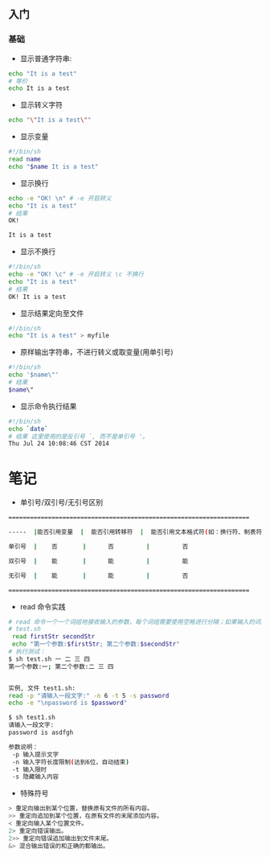 ## 入门
### 基础
- 显示普通字符串:
```bash
echo "It is a test"
# 等价
echo It is a test

```
- 显示转义字符
```bash 
echo "\"It is a test\""
```
- 显示变量
```bash 
#!/bin/sh
read name 
echo "$name It is a test"
```
- 显示换行
```bash 
echo -e "OK! \n" # -e 开启转义
echo "It is a test"
# 结果
OK!

It is a test
```
- 显示不换行
```bash 
#!/bin/sh
echo -e "OK! \c" # -e 开启转义 \c 不换行
echo "It is a test"
# 结果
OK! It is a test
```
- 显示结果定向至文件
```bash 
#!/bin/sh
echo "It is a test" > myfile
```

- 原样输出字符串，不进行转义或取变量(用单引号)
```bash 
#!/bin/sh
echo '$name\"'
# 结果
$name\"
```

- 显示命令执行结果
```bash 
#!/bin/sh
echo `date`
# 结果 这里使用的是反引号 `, 而不是单引号 '。
Thu Jul 24 10:08:46 CST 2014
```
# 笔记
- 单引号/双引号/无引号区别
```bash
===================================================================

-----  |能否引用变量  |  能否引用转移符  |  能否引用文本格式符(如：换行符、制表符)

单引号  |    否       |      否         |         否

双引号  |    能       |      能         |         能

无引号  |    能       |      能         |         否                          

===================================================================
```


- read 命令实践
```bash
# read 命令一个一个词组地接收输入的参数，每个词组需要使用空格进行分隔；如果输入的词组个数大于需要的参数个数，则多出的词组将被作为整体为最后一个参数接收。
# test.sh
 read firstStr secondStr
 echo "第一个参数:$firstStr; 第二个参数:$secondStr"
# 执行测试：
$ sh test.sh 一 二 三 四
第一个参数:一; 第二个参数:二 三 四


实例, 文件 test1.sh:
read -p "请输入一段文字:" -n 6 -t 5 -s password
echo -e "\npassword is $password"

$ sh test1.sh 
请输入一段文字:
password is asdfgh

参数说明：
 -p 输入提示文字
 -n 输入字符长度限制(达到6位，自动结束)
 -t 输入限时
 -s 隐藏输入内容
```


- 特殊符号
```bash
> 重定向输出到某个位置，替换原有文件的所有内容。
>> 重定向追加到某个位置，在原有文件的末尾添加内容。
< 重定向输入某个位置文件。
2> 重定向错误输出。
2>> 重定向错误追加输出到文件末尾。
&> 混合输出错误的和正确的都输出。
```

